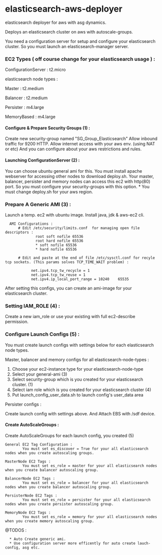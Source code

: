 # elasticsearch-aws-deployer
elasticsearch deployer for aws with asg dynamics. 

Deploys an elasticsearch cluster on aws with autoscale-groups. 

You need a configuration server for setup and configure your elasticsearch cluster. So you must launch an elasticsearch-manager server. 

### EC2 Types ( off course change for your elasticsearch usage )  : 

ConfigurationServer : t2.micro

elasticsearch node types : 

Master              : t2.medium

Balancer            : t2.medium

Persister           : m4.large

MemoryBased         : m4.large

#### Configure & Prepare Security Groups (1) : 
Create new security-group named "SG_Group_Elasticsearch"
Allow inbound traffic for 9200 HTTP. 
Allow internet access with your aws env. (using NAT or etc)
And you can configure about your aws restrictions and rules. 

#### Launching ConfigurationServer (2) : 

You can choose ubuntu general ami for this. You must install apache webserver for accessing other nodes to download deploy.sh. Your master, balancer, persister and memory nodes can access this ec2 with http(80) port. So you must configure your security-groups with this option. * You must change deploy.sh for your aws region. 

### Prepare A Generic AMI (3) : 

Launch a temp. ec2 with ubuntu image. Install java, jdk & aws-ec2 cli. 
    
      AMI Configurations : 
          # Edit /etc/security/limits.conf  for managing open file descriptors : 
                  root soft nofile 65536
                  root hard nofile 65536
                  * soft nofile 65536
                  * hard nofile 65536
          
          # Edit and paste at the end of file /etc/sysctl.conf for recyle tcp sockets. (This params solves TCP_TIME_WAIT problem) : 
                  
                net.ipv4.tcp_tw_recycle = 1
                net.ipv4.tcp_tw_reuse = 1
                net.ipv4.ip_local_port_range = 10240    65535
                
                
After setting this configs, you can create an ami-image for your elasticsearch cluster. 

### Setting IAM_ROLE (4) : 

Create a new iam_role or use your existing with full ec2-describe permission.


### Configure Launch Configs (5) : 

You must create launch configs with settings below for each elasticsearch node types.

Master, balancer and memory  configs for all elasticsearch-node-types : 

1. Choose your ec2-instance type for your elasticsearch-node-type
2. Select your general-ami (3)
3. Select security-group which is you created for your elasticsearch cluster. (1)
4. Select iam role which is you created for your elasticsearch cluster (4)
5. Put launch_config_user_data.sh to launch config's user_data area

Persister configs : 

Create launch config with settings above. And Attach EBS with /sdf device.

#### Create AutoScaleGroups : 

Create AutoScaleGroups for each launch config, you created (5)

    General EC2 Tag Configuration : 
            You must set es_discover = True for your all elasticsearch nodes when you create autoscaling groups.
    
    MasterNode EC2 Tags : 
            You must set es_role = master for your all elasticsearch nodes when you create balancer autoscaling group.

    BalancerNode EC2 Tags : 
            You must set es_role = balancer for your all elasticsearch nodes when you create balancer autoscaling group.
            
    PersisterNode EC2 Tags : 
            You must set es_role = persister for your all elasticsearch nodes when you create persister autoscaling group.
    
    MemoryNode EC2 Tags : 
            You must set es_role = memory for your all elasticsearch nodes when you create memory autoscaling group.
            
            
            
  @TODOS : 
  
      * Auto Create generic ami. 
      * Use configuration server more efficently for auto create lauch-config, asg etc. 
            
            
            
  











